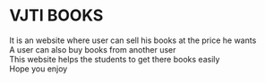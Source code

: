 <h1>VJTI BOOKS </h1>
It is an website where user can sell his books at the price he wants <br>
A user can also buy books from another user <br>
This website helps the students to get there books easily <br>
Hope you enjoy
